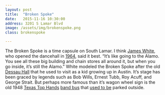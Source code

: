 ```yaml
---
layout: post
title:  "Broken Spoke"
date:   2015-11-16 10:30:00
address: 3201 S Lamar Blvd
image: /assets/img/brokenspoke.png
class: brokenspoke

---
```

The Broken Spoke is a time capsule on South Lamar. I think [James White](http://grantourismotravels.com/2010/08/24/james-m-white-the-man-behind-the-broken-spoke-austin/), who opened the dancehall in [1964](https://tshaonline.org/handbook/online/articles/xdb03), said it best. “It’s like going to the Alamo. You see all these big building and chain stores all around it, but when you go inside, it’s still the Alamo.” White modeled the Broken Spoke after the old [Dessau Hall](http://scottymoore.net/DessauHall.html) that he used to visit as a kid growing up in Austin. It’s stage has been graced by legends such as Bob Wills, Ernest Tubb, Roy Acuff, and George Strait. But perhaps more famous than it’s wagon wheel sign is the old 1948 [Texas Top Hands](https://tshaonline.org/handbook/online/articles/xgt01) [band bus](https://www.flickr.com/photos/64604265@N08/7273418346) that [used to be](http://www.mystatesman.com/news/news/local/kelso-broken-spoke-owner-says-bus-hauled-away/nXCkj/) parked outside.
